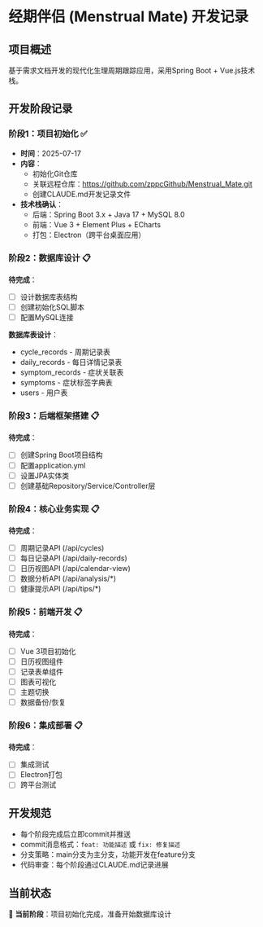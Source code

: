 # 经期伴侣 (Menstrual Mate) 开发记录

## 项目概述
基于需求文档开发的现代化生理周期跟踪应用，采用Spring Boot + Vue.js技术栈。

## 开发阶段记录

### 阶段1：项目初始化 ✅
- **时间**：2025-07-17
- **内容**：
  - 初始化Git仓库
  - 关联远程仓库：https://github.com/zppcGithub/Menstrual_Mate.git
  - 创建CLAUDE.md开发记录文件
- **技术栈确认**：
  - 后端：Spring Boot 3.x + Java 17 + MySQL 8.0
  - 前端：Vue 3 + Element Plus + ECharts
  - 打包：Electron（跨平台桌面应用）

### 阶段2：数据库设计 📋
**待完成**：
- [ ] 设计数据库表结构
- [ ] 创建初始化SQL脚本
- [ ] 配置MySQL连接

**数据库表设计**：
- cycle_records - 周期记录表
- daily_records - 每日详情记录表
- symptom_records - 症状关联表
- symptoms - 症状标签字典表
- users - 用户表

### 阶段3：后端框架搭建 📋
**待完成**：
- [ ] 创建Spring Boot项目结构
- [ ] 配置application.yml
- [ ] 设置JPA实体类
- [ ] 创建基础Repository/Service/Controller层

### 阶段4：核心业务实现 📋
**待完成**：
- [ ] 周期记录API (/api/cycles)
- [ ] 每日记录API (/api/daily-records)
- [ ] 日历视图API (/api/calendar-view)
- [ ] 数据分析API (/api/analysis/*)
- [ ] 健康提示API (/api/tips/*)

### 阶段5：前端开发 📋
**待完成**：
- [ ] Vue 3项目初始化
- [ ] 日历视图组件
- [ ] 记录表单组件
- [ ] 图表可视化
- [ ] 主题切换
- [ ] 数据备份/恢复

### 阶段6：集成部署 📋
**待完成**：
- [ ] 集成测试
- [ ] Electron打包
- [ ] 跨平台测试

## 开发规范
- 每个阶段完成后立即commit并推送
- commit消息格式：`feat: 功能描述` 或 `fix: 修复描述`
- 分支策略：main分支为主分支，功能开发在feature分支
- 代码审查：每个阶段通过CLAUDE.md记录进展

## 当前状态
🔄 **当前阶段**：项目初始化完成，准备开始数据库设计